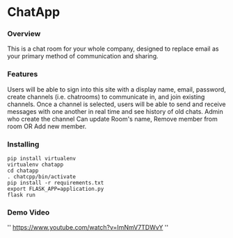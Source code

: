 
# ChatApp

### Overview

This is a chat room for your whole company, designed to replace email as your primary method of communication and sharing.

### Features
 
Users will be able to sign into this site with a display name, email, password, create channels (i.e. chatrooms) to communicate in, and join existing channels. Once a channel is selected, users will be able to send and receive messages with one another in real time and see history of old chats. Admin who create the channel Can update Room's name, Remove member from room OR Add new member. 
 

### Installing

```
pip install virtualenv
virtualenv chatapp
cd chatapp
. chatcpp/bin/activate
pip install -r requirements.txt
export FLASK_APP=application.py
flask run
```
### Demo Video
''
https://www.youtube.com/watch?v=ImNmV7TDWvY
''
